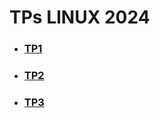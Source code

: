 # TPs LINUX 2024

- ### [TP1](https://github.com/thomascrecy/tp-linux-2024/tree/main/TP1)
- ### [TP2](https://github.com/thomascrecy/tp-linux-2024/tree/main/TP2)
- ### [TP3](https://github.com/thomascrecy/tp-linux-2024/tree/main/TP3)